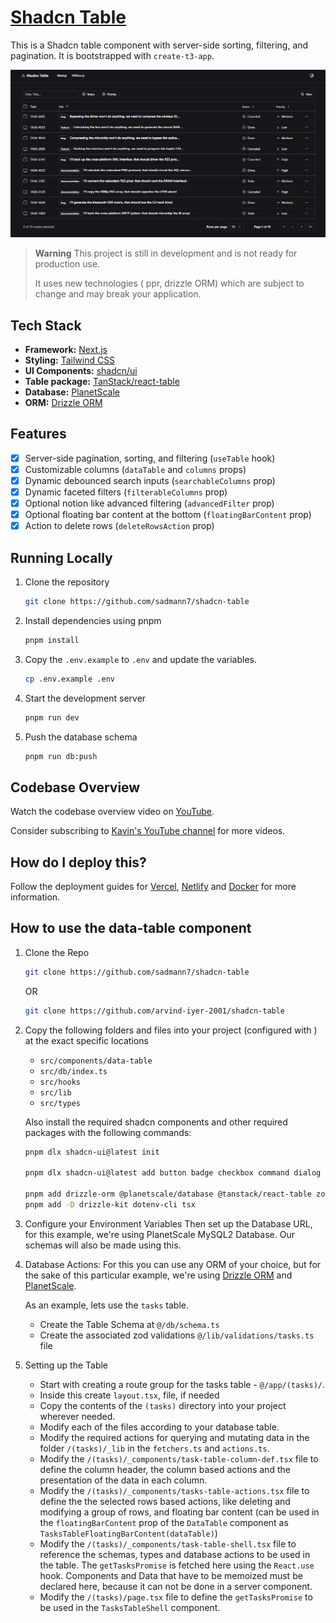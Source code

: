 # [Shadcn Table](https://shadcn-table-alt.vercel.app)

This is a Shadcn table component with server-side sorting, filtering, and pagination. It is bootstrapped with `create-t3-app`.

[![Shadcn Table](./public/images/screenshot.png)](https://shadcn-table-alt.vercel.app)

> **Warning**
> This project is still in development and is not ready for production use.
>
> It uses new technologies ( ppr, drizzle ORM) which are subject to change and may break your application.

## Tech Stack

- **Framework:** [Next.js](https://nextjs.org)
- **Styling:** [Tailwind CSS](https://tailwindcss.com)
- **UI Components:** [shadcn/ui](https://ui.shadcn.com)
- **Table package:** [TanStack/react-table](https://tanstack.com/table/v8)
- **Database:** [PlanetScale](https://planetscale.com)
- **ORM:** [Drizzle ORM](https://orm.drizzle.team)

## Features

- [x] Server-side pagination, sorting, and filtering (`useTable` hook)
- [x] Customizable columns (`dataTable` and `columns` props)
- [x] Dynamic debounced search inputs (`searchableColumns` prop)
- [x] Dynamic faceted filters (`filterableColumns` prop)
- [x] Optional notion like advanced filtering (`advancedFilter` prop)
- [x] Optional floating bar content at the bottom (`floatingBarContent` prop)
- [x] Action to delete rows (`deleteRowsAction` prop)

## Running Locally

1. Clone the repository

   ```bash
   git clone https://github.com/sadmann7/shadcn-table
   ```

2. Install dependencies using pnpm

   ```bash
   pnpm install
   ```

3. Copy the `.env.example` to `.env` and update the variables.

   ```bash
   cp .env.example .env
   ```

4. Start the development server

   ```bash
   pnpm run dev
   ```

5. Push the database schema

   ```bash
   pnpm run db:push
   ```

## Codebase Overview

Watch the codebase overview video on [YouTube](https://www.youtube.com/watch?v=BsvjF5Y6-C8&t=1s).

Consider subscribing to [Kavin's YouTube channel](https://www.youtube.com/@livecode247) for more videos.

## How do I deploy this?

Follow the deployment guides for [Vercel](https://create.t3.gg/en/deployment/vercel), [Netlify](https://create.t3.gg/en/deployment/netlify) and [Docker](https://create.t3.gg/en/deployment/docker) for more information.

## How to use the data-table component

1. Clone the Repo

   ```bash
   git clone https://github.com/sadmann7/shadcn-table
   ```

   OR

   ```bash
   git clone https://github.com/arvind-iyer-2001/shadcn-table
   ```

2. Copy the following folders and files into your project (configured with ) at the exact specific locations

   - `src/components/data-table`
   - `src/db/index.ts`
   - `src/hooks`
   - `src/lib`
   - `src/types`

   Also install the required shadcn components and other required packages with the following commands:

   ```bash
   pnpm dlx shadcn-ui@latest init

   pnpm dlx shadcn-ui@latest add button badge checkbox command dialog dropdown-menu input popover select separator skeleton table toast

   pnpm add drizzle-orm @planetscale/database @tanstack/react-table zod drizzle-zod sonner @t3-oss/env-nextjs
   pnpm add -D drizzle-kit dotenv-cli tsx
   ```

3. Configure your Environment Variables
   Then set up the Database URL, for this example, we're using PlanetScale MySQL2 Database. Our schemas will also be made using this.

4. Database Actions: For this you can use any ORM of your choice, but for the sake of this particular example, we're using [Drizzle ORM](https://orm.drizzle.team) and [PlanetScale](https://planetscale.com).

   As an example, lets use the `tasks` table.

   - Create the Table Schema at `@/db/schema.ts`
   - Create the associated zod validations `@/lib/validations/tasks.ts` file

5. Setting up the Table

   - Start with creating a route group for the tasks table - `@/app/(tasks)/`.
   - Inside this create `layout.tsx`, file, if needed
   - Copy the contents of the `(tasks)` directory into your project wherever needed.
   - Modify each of the files according to your database table.
   - Modify the required actions for querying and mutating data in the folder `/(tasks)/_lib` in the `fetchers.ts` and `actions.ts`.
   - Modify the `/(tasks)/_components/task-table-column-def.tsx` file to define the column header, the column based actions and the presentation of the data in each column.
   - Modify the `/(tasks)/_components/tasks-table-actions.tsx` file to define the the selected rows based actions, like deleting and modifying a group of rows, and floating bar content (can be used in the `floatingBarContent` prop of the `DataTable` component as `TasksTableFloatingBarContent(dataTable)`)
   - Modify the `/(tasks)/_components/task-table-shell.tsx` file to reference the schemas, types and database actions to be used in the table. The `getTasksPromise` is fetched here using the `React.use` hook. Components and Data that have to be memoized must be declared here, because it can not be done in a server component.
   - Modify the `/(tasks)/page.tsx` file to define the `getTasksPromise` to be used in the `TasksTableShell` component.
